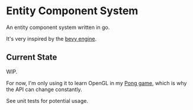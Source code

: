 # Entity Component System

An entity component system written in go.

It's very inspired by the [bevy engine](https://bevyengine.org/).

## Current State

WIP.

For now, I'm only using it to learn OpenGL in my [Pong game](https://github.com/mrparano1d/pong), which is why the API can change constantly.

See unit tests for potential usage.